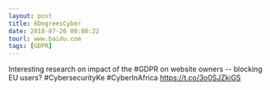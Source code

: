 ```yaml
---
layout: post
title: 6DegreesCyber
date: 2018-07-26 00:00:22
tourl: www.baidu.com
tags: [GDPR]
---
```

Interesting research on impact of the #GDPR on website owners -- blocking EU users? #CybersecurityKe #CyberInAfrica https://t.co/3o0SJZkiGS